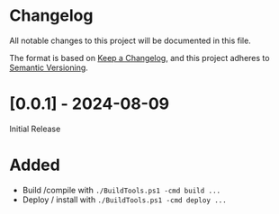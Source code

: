 # Changelog

All notable changes to this project will be documented in this file.

The format is based on [Keep a Changelog](https://keepachangelog.com/en/1.1.0/),
and this project adheres to [Semantic Versioning](https://semver.org/spec/v2.0.0.html).

# [0.0.1] - 2024-08-09

Initial Release

# Added

- Build /compile with `./BuildTools.ps1 -cmd build ...`
- Deploy / install with `./BuildTools.ps1 -cmd deploy ...`
